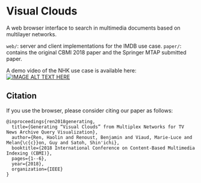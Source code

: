 # Visual Clouds

A web browser interface to search in multimedia documents based on multilayer networks.

`web/`: server and client implementations for the IMDB use case.
`paper/`: contains the original CBMI 2018 paper and the Springer MTAP submitted paper.

A demo video of the NHK use case is available here:
[![IMAGE ALT TEXT HERE](https://img.youtube.com/vi/VfGwa6T94t8/0.jpg)](https://youtu.be/VfGwa6T94t8)

## Citation
If you use the browser, please consider citing our paper as follows:

```
@inproceedings{ren2018generating,
  title={Generating “Visual Clouds” from Multiplex Networks for TV News Archive Query Visualization},
  author={Ren, Haolin and Renoust, Benjamin and Viaud, Marie-Luce and Melan{\c{c}}on, Guy and Satoh, Shin'ichi},
  booktitle={2018 International Conference on Content-Based Multimedia Indexing (CBMI)},
  pages={1--6},
  year={2018},
  organization={IEEE}
}
```